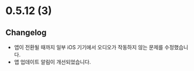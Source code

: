 # 0.5.12 (3)

## Changelog

- 앱이 전환될 때까지 일부 iOS 기기에서 오디오가 작동하지 않는 문제를 수정했습니다.
- 앱 업데이트 알림이 개선되었습니다.
